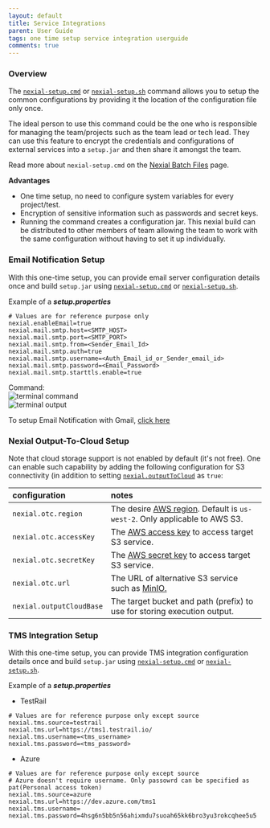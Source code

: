 ```yaml
---
layout: default
title: Service Integrations
parent: User Guide
tags: one time setup service integration userguide
comments: true
---
```



### Overview
The [`nexial-setup.cmd`](BatchFiles#nexial-setup) or [`nexial-setup.sh`](BatchFiles#nexial-setup) command allows you 
to setup the common configurations by providing it the location of the configuration file only once.

The ideal person to use this command could be the one who is responsible for managing the team/projects such as the 
team lead or tech lead. They can use this feature to encrypt the credentials and configurations of external services 
into a `setup.jar` and then share it amongst the team. 

Read more about `nexial-setup.cmd` on the [Nexial Batch Files](BatchFiles#nexial-setup) page.

**Advantages**
- One time setup, no need to configure system variables for every project/test.
- Encryption of sensitive information such as passwords and secret keys. 
- Running the command creates a configuration jar. This nexial build can be distributed to other members of team 
  allowing the team to work with the same configuration without having to set it up individually. 


### Email Notification Setup
With this one-time setup, you can provide email server configuration details once and build `setup.jar` using 
[`nexial-setup.cmd`](BatchFiles#nexial-setup) or [`nexial-setup.sh`](BatchFiles#nexial-setup).

Example of a **_setup.properties_**
~~~
# Values are for reference purpose only  
nexial.enableEmail=true
nexial.mail.smtp.host=<SMTP_HOST>
nexial.mail.smtp.port=<SMTP_PORT>
nexial.mail.smtp.from=<Sender_Email_Id>
nexial.mail.smtp.auth=true
nexial.mail.smtp.username=<Auth_Email_id_or_Sender_email_id>
nexial.mail.smtp.password=<Email_Password>
nexial.mail.smtp.starttls.enable=true
~~~
  
Command:<br/>
![terminal command](image/EmailNotifications_07.png)<br/>
![terminal output](image/EmailNotifications_08.png)

To setup Email Notification with Gmail, [click here](../tipsandtricks/IntegratingNexialWithEmail#email-notification-via-gmail)


### Nexial Output-To-Cloud Setup
Note that cloud storage support is not enabled by default (it's not free). One can enable such capability
by adding the following configuration for S3 connectivity (in addition to setting
[`nexial.outputToCloud`](../systemvars/index.html#nexial.outputToCloud) as <code>true</code>:

| configuration          | notes                                                                                       |
|:-----------------------|:--------------------------------------------------------------------------------------------|
|`nexial.otc.region`     | The desire <a href="https://docs.aws.amazon.com/AmazonRDS/latest/UserGuide/Concepts.RegionsAndAvailabilityZones.html" class="external-link" target="_nexial_link">AWS region</a>. Default is `us-west-2`. Only applicable to AWS S3. |
|`nexial.otc.accessKey`  | The <a href="https://docs.aws.amazon.com/general/latest/gr/aws-sec-cred-types.html#access-keys-and-secret-access-keys" class="external-link" target="_nexial_link">AWS access key</a> to access target S3 service. |
|`nexial.otc.secretKey`  | The <a href="https://docs.aws.amazon.com/general/latest/gr/aws-sec-cred-types.html#access-keys-and-secret-access-keys" class="external-link" target="_nexial_link">AWS secret key</a> to access target S3 service. |
|`nexial.otc.url`        | The URL of alternative S3 service such as <a href="InstallingMinio">MinIO. |
|`nexial.outputCloudBase`| The target bucket and path (prefix) to use for storing execution output. |


### TMS Integration Setup
With this one-time setup, you can provide TMS integration configuration details once and build `setup.jar` using 
[`nexial-setup.cmd`](BatchFiles#nexial-setup) or [`nexial-setup.sh`](BatchFiles#nexial-setup).

Example of a **_setup.properties_**
- TestRail
~~~
# Values are for reference purpose only except source 
nexial.tms.source=testrail
nexial.tms.url=https://tms1.testrail.io/
nexial.tms.username=<tms_username>
nexial.tms.password=<tms_password>
~~~
- Azure 
~~~
# Values are for reference purpose only except source
# Azure doesn't require username. Only passowrd can be specified as pat(Personal access token)
nexial.tms.source=azure
nexial.tms.url=https://dev.azure.com/tms1
nexial.tms.username=
nexial.tms.password=4hsg6n5bb5n56ahixmdu7suoah65kk6bro3yu3rokcqhee5u5
~~~

 
